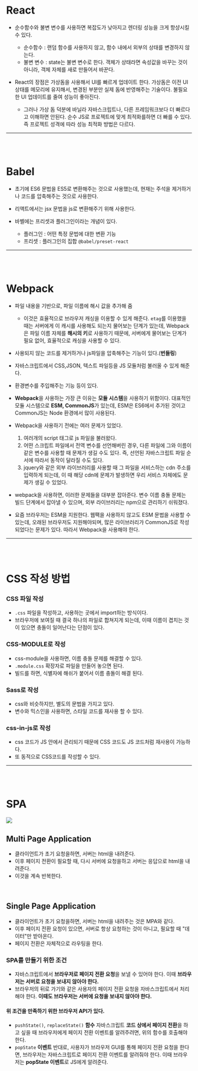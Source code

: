 # React

- 순수함수와 불변 변수를 사용하면 복잡도가 낮아지고 렌더링 성능을 크게 항샹시킬 수 있다.

  - 순수함수 : 랜덤 함수를 사용하지 않고, 함수 내에서 외부의 상태를 변경하지 않는다.
  - 불변 변수 : state는 불변 변수로 한다. 객체가 상태라면 속성값을 바꾸는 것이 아니라, 객체 자체를 새로 만들어서 바꾼다.

- React의 장점은 가상돔을 사용해서 UI를 빠르게 업데이트 한다. 가상돔은 이전 UI상태를 메모리에 유지해서, 변경된 부분만 실제 돔에 반영해주는 기술이다. 불필요한 UI 업데이트를 줄여 성능이 좋아진다.
  - 그러나 가상 돔 덕분에 바닐라 자바스크립트나, 다른 프레임워크보다 더 빠르다고 이해하면 안된다. 순수 JS로 프로젝트에 맞게 최적화를하면 더 빠를 수 있다. 즉 프로젝트 성격에 따라 성능 최적화 방법은 다르다.

<hr>
<br>
<br>

# Babel

- 초기에 ES6 문법을 ES5로 변환해주는 것으로 사용했는데, 현재는 주석을 제거하거나 코드를 압축해주는 것으로 사용한다.
- 리액트에서는 jsx 문법을 js로 변환해주기 위해 사용한다.

- 바벨에는 프리셋과 플러그인이라는 개념이 있다.
  - 플러그인 : 어떤 특정 문법에 대한 변환 기능
  - 프리셋 : 플러그인의 집합 `@babel/preset-react`

<hr>
<br>
<br>

# Webpack

- 파일 내용을 기반으로, 파일 이름에 해시 값을 추가해 줌

  - 이것은 효율적으로 브라우저 캐싱을 이용할 수 있게 해준다. `etag`를 이용했을 때는 서버에게 이 캐시를 사용해도 되는지 물어보는 단계가 있는데, Webpack은 파일 이름 자체를 **해시의 키**로 사용하기 때문에, 서버에게 물어보는 단계가 필요 없어, 효율적으로 캐싱을 사용할 수 있다.

- 사용되지 않는 코드를 제거하거나 js파일을 압축해주는 기능이 있다.(**번들링**)
- 자바스크립트에서 CSS,JSON, 텍스트 파일등을 JS 모듈처럼 불러올 수 있게 해준다.
- 환경변수를 주입해주는 기능 등이 있다.
- **Webpack**을 사용하는 가장 큰 이유는 **모듈 시스템**을 사용하기 위함이다. 대표적인 모듈 시스템으로 **ESM, CommonJS**가 있는데, ESM은 ES6에서 추가된 것이고 CommonJS는 Node 환경에서 많이 사용된다.

- Webpack을 사용하기 전에는 여러 문제가 있었다.
  1. 여러개의 script 태그로 js 파일을 불러왔다.
  2. 어떤 스크립트 파일에서 전역 변수를 선언해버린 경우, 다른 파일에 그와 이름이 같은 변수를 사용할 때 문제가 생길 수도 있다. 즉, 선언된 자바스크립트 파일 순서에 따라서 동작이 달라질 수도 있다.
  3. jquery와 같은 외부 라이브러리를 사용할 때 그 파일을 서비스하는 cdn 주소를 입력하게 되는데, 이 때 해당 cdn에 문제가 발생하면 우리 서비스 자체에도 문제가 생길 수 있었다.
- webpack을 사용하면, 이러한 문제들을 대부분 잡아준다. 변수 이름 충돌 문제는 빌드 단계에서 잡아낼 수 있으며, 외부 라이브러리는 npm으로 관리하기 쉬워졌다.

- 요즘 브라우저는 ESM을 지원한다. 웹팩을 사용하지 않고도 ESM 문법을 사용할 수 있는데, 오래된 브라우저도 지원해야되며, 많은 라이브러리가 CommonJS로 작성되었다는 문제가 있다. 따라서 Webpack을 사용해야 한다.

<hr>
<br>
<br>

# CSS 작성 방법

### CSS 파일 작성

- `.css` 파일을 작성하고, 사용하는 곳에서 import하는 방식이다.
- 브라우저에 보여질 때 결국 하나의 파일로 합쳐지게 되는데, 이때 이름이 겹치는 것이 있으면 충돌이 일어난다는 단점이 있다.

### CSS-MODULE로 작성

- css-module을 사용하면, 이름 충돌 문제를 해결할 수 있다.
- `.module.css` 확장자로 파일을 만들어 놓으면 된다.
- 빌드를 하면, 식별자에 해쉬가 붙어서 이름 충돌이 해결 된다.

### Sass로 작성

- css와 비슷하지만, 별도의 문법을 가지고 있다.
- 변수와 믹스인을 사용하면, 스타일 코드를 재사용 할 수 있다.

### css-in-js로 작성

- css 코드가 JS 안에서 관리되기 때문에 CSS 코드도 JS 코드처럼 재사용이 가능하다.
- 또 동적으로 CSS코드를 작성할 수 있다.

<hr>
<br>
<br>

# SPA

![](https://i.imgur.com/UqwLZFq.png)

## Multi Page Application

- 클라이언트가 초기 요청을하면, 서버는 html을 내려준다.
- 이후 페이지 전환이 필요할 때, 다시 서버에 요청을하고 서버는 응답으로 html을 내려준다.
- 이것을 계속 반복한다.

<br>

## Single Page Application

- 클라이언트가 초기 요청을하면, 서버는 html을 내려주는 것은 MPA와 같다.
- 이후 페이지 전환 요청이 있으면, 서버로 항상 요청하는 것이 아니고, 필요할 때 "데이터"만 받아온다.
- 페이지 전환은 자체적으로 라우팅을 한다.

### SPA를 만들기 위한 조건

- 자바스크립트에서 **브라우저로 페이지 전환 요청**을 보낼 수 있어야 한다. 이때 **브라우저는 서버로 요청을 보내지 않아야 한다.**
- 브라우저의 뒤로 가기와 같은 사용자의 페이지 전환 요청을 자바스크립트에서 처리해야 한다. **이때도 브라우저는 서버에 요청을 보내지 않아야 한다.**

#### 위 조건을 만족하기 위한 브라우저 API가 있다.

- `pushState()`, `replaceState()` **함수**
  자바스크립트 **코드 상에서 페이지 전환**을 하고 싶을 때 브라우저에게 페이지 전환 이벤트를 알려주려면, 위의 함수를 호출해야 한다.
- `popState` **이벤트**
  반대로, 사용자가 브라우저 GUI를 통해 페이지 전환 요청을 한다면, 브라우저는 자바스크립트로 페이지 전환 이벤트를 알려줘야 한다. 이때 브라우저는 **popState 이벤트**로 JS에게 알려준다.
